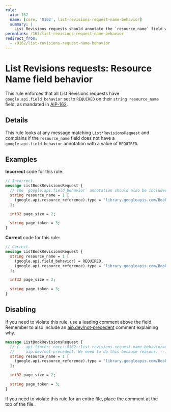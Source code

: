 ```yaml
---
rule:
  aip: 162
  name: [core, '0162', list-revisions-request-name-behavior]
  summary: |
    List Revisions requests should annotate the `resource_name` field with `google.api.field_behavior`.
permalink: /162/list-revisions-request-name-behavior
redirect_from:
  - /0162/list-revisions-request-name-behavior
---
```


# List Revisions requests: Resource Name field behavior

This rule enforces that all List Revisions requests have
`google.api.field_behavior` set to `REQUIRED` on their `string resource_name` field, as
mandated in [AIP-162][].

## Details

This rule looks at any message matching `List*RevisionsRequest` and complains if
the `resource_name` field does not have a `google.api.field_behavior` annotation with a
value of `REQUIRED`.

## Examples

**Incorrect** code for this rule:

```proto
// Incorrect.
message ListBookRevisionsRequest {
  // The `google.api.field_behavior` annotation should also be included.
  string resource_name = 1 [
    (google.api.resource_reference).type = "library.googleapis.com/Book"
  ];

  int32 page_size = 2;

  string page_token = 3;
}
```

**Correct** code for this rule:

```proto
// Correct.
message ListBookRevisionsRequest {
  string resource_name = 1 [
    (google.api.field_behavior) = REQUIRED,
    (google.api.resource_reference).type = "library.googleapis.com/Book"
  ];

  int32 page_size = 2;

  string page_token = 3;
}
```

## Disabling

If you need to violate this rule, use a leading comment above the field.
Remember to also include an [aip.dev/not-precedent][] comment explaining why.

```proto
message ListBookRevisionsRequest {
  // (-- api-linter: core::0162::list-revisions-request-name-behavior=disabled
  //     aip.dev/not-precedent: We need to do this because reasons. --)
  string resource_name = 1 [
    (google.api.resource_reference).type = "library.googleapis.com/Book"
  ];

  int32 page_size = 2;

  string page_token = 3;
}
```

If you need to violate this rule for an entire file, place the comment at the
top of the file.

[aip-162]: https://aip.dev/162
[aip.dev/not-precedent]: https://aip.dev/not-precedent
